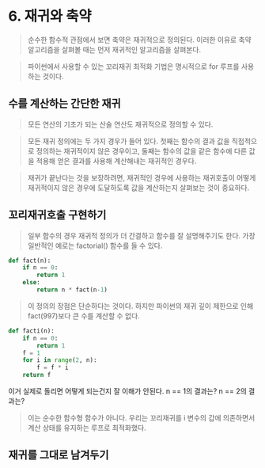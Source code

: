 # 6. 재귀와 축약
> 순수한 함수적 관점에서 보면 축약은 재귀적으로 정의된다. 이러한 이유로 축약 알고리즘을 살펴볼 때는 먼저 재귀적인 알고리즘을 살펴본다.

> 파이썬에서 사용할 수 있는 꼬리재귀 최적화 기법은 명시적으로 for 루프를 사용하는 것이다.

## 수를 계산하는 간단한 재귀
> 모든 연산의 기초가 되는 산술 연산도 재귀적으로 정의할 수 있다.

> 모든 재귀 정의에는 두 가지 경우가 들어 있다. 첫째는 함수의 결과 값을 직접적으로 정의하는 재귀적이지 않은 경우이고, 둘째는 함수의 값을 같은 함수에 다른 값을 적용해 얻은 결과를 사용해 계산해내는 재귀적인 경우다.

> 재귀가 끝난다는 것을 보장하려면, 재귀적인 경우에 사용하는 재귀호출이 어떻게 재귀적이지 않은 경우에 도달하도록 값을 계산하는지 살펴보는 것이 중요하다.

## 꼬리재귀호출 구현하기
> 일부 함수의 경우 재귀적 정의가 더 간결하고 함수를 잘 설명해주기도 한다. 가장 일반적인 예로는 factorial() 함수를 들 수 있다.

```py
def fact(n):
    if n == 0:
        return 1
    else:
        return n * fact(n-1)
```

> 이 정의의 장점은 단순하다는 것이다. 하지만 파이썬의 재귀 깊이 제한으로 인해 fact(997)보다 큰 수를 계산할 수 없다.

```py
def facti(n):
    if n == 0:
        return 1
    f = 1
    for i in range(2, n):
        f = f * i
    return f
```

이거 실제로 돌리면 어떻게 되는건지 잘 이해가 안된다. n == 1의 결과는? n == 2의 결과는?

> 이는 순수한 함수형 함수가 아니다. 우리는 꼬리재귀를 i 변수의 갑에 의존하면서 계산 상태를 유지하는 루프로 최적화했다.

## 재귀를 그대로 남겨두기